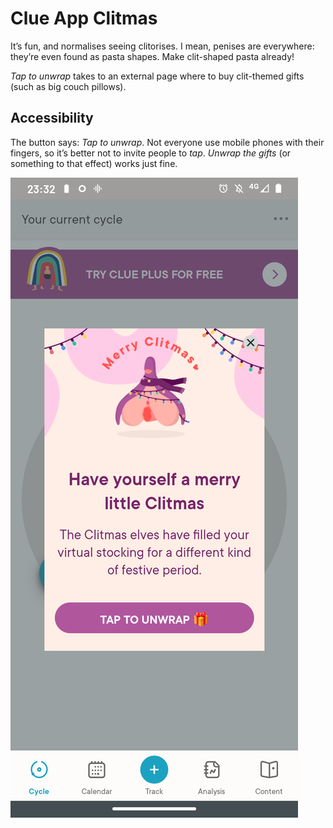 # Clue App Clitmas

It’s fun, and normalises seeing clitorises. I mean, penises are everywhere: they’re even found as pasta shapes. Make clit-shaped pasta already! 

*Tap to unwrap* takes to an external page where to buy clit-themed gifts (such as big couch pillows). 

## Accessibility

The button says: *Tap to unwrap*. Not everyone use mobile phones with their fingers, so it’s better not to invite people to *tap*. *Unwrap the gifts* (or something to that effect) works just fine.

![Modal window in Clue app that takes you to an e-commerce site. The illustration is that of a clitoris with Christmas lights and a scarf](./assets/clit.png)